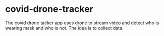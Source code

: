 # covid-drone-tracker
The covid drone tacker app uses drone to stream video and detect who is wearing mask and who is not. The idea is to collect data.
